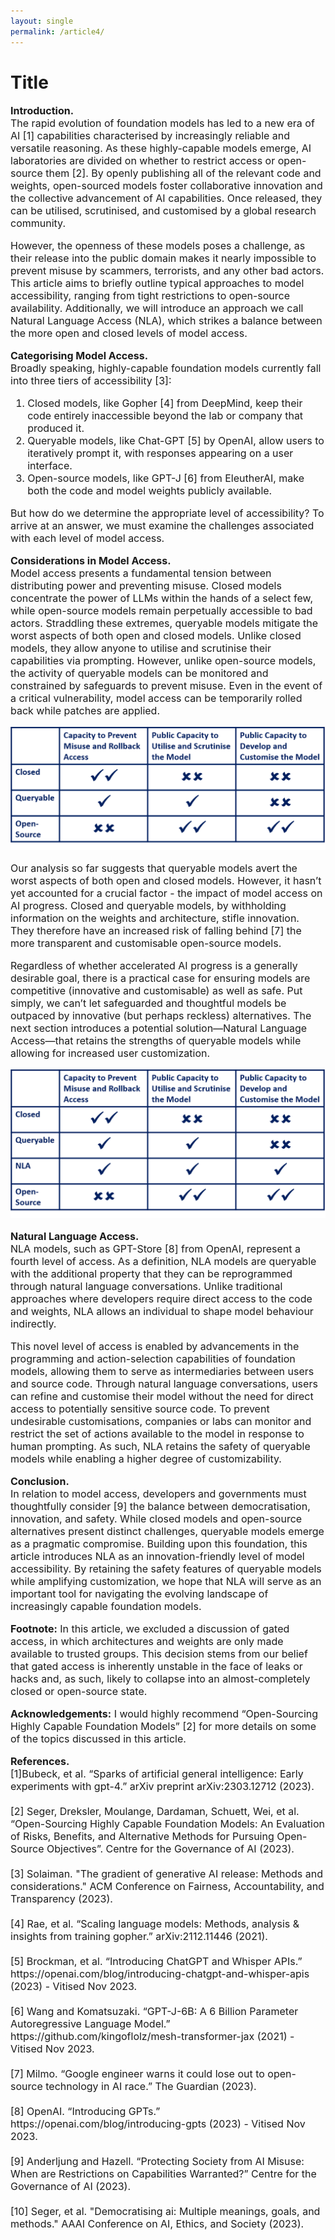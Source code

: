 ```yaml
---
layout: single
permalink: /article4/
---
```

<h1>Title</h1>

<p style="font-size: 16px;"><b>Introduction.</b><br>
The rapid evolution of foundation models has led to a new era of AI [1] capabilities characterised by increasingly reliable and versatile reasoning. As these highly-capable models emerge, AI laboratories are divided on whether to restrict access or open-source them [2]. By openly publishing all of the relevant code and weights, open-sourced models foster collaborative innovation and the collective advancement of AI capabilities. Once released, they can be utilised, scrutinised, and customised by a global research community. <br>

<p style="font-size: 16px;">However, the openness of these models poses a challenge, as their release into the public domain makes it nearly impossible to prevent misuse by scammers, terrorists, and any other bad actors. This article aims to briefly outline typical approaches to model accessibility, ranging from tight restrictions to open-source availability. Additionally, we will introduce an approach we call Natural Language Access (NLA), which strikes a balance between the more open and closed levels of model access. <br>

<p style="font-size: 16px;"><b>Categorising Model Access.</b><br>
Broadly speaking, highly-capable foundation models currently fall into three tiers of accessibility [3]:<br>
<ol style="font-size: 16px;">
<li>Closed models, like Gopher [4] from DeepMind, keep their code entirely inaccessible beyond the lab or company that produced it.</li>
<li>Queryable models, like Chat-GPT [5] by OpenAI, allow users to iteratively prompt it, with responses appearing on a user interface.</li>
<li>Open-source models, like GPT-J [6] from EleutherAI, make both the code and model weights publicly available.</li>
</ol>
<p style="font-size: 16px;">But how do we determine the appropriate level of accessibility? To arrive at an answer, we must examine the challenges associated with each level of model access.
<br>

<p style="font-size: 16px;"><b>Considerations in Model Access.</b><br>
Model access presents a fundamental tension between distributing power and preventing misuse. Closed models concentrate the power of LLMs within the hands of a select few, while open-source models remain perpetually accessible to bad actors. Straddling these extremes, queryable models mitigate the worst aspects of both open and closed models. Unlike closed models, they allow anyone to utilise and scrutinise their capabilities via prompting. However, unlike open-source models, the activity of queryable models can be monitored and constrained by safeguards to prevent misuse. Even in the event of a critical vulnerability, model access can be temporarily rolled back while patches are applied. <br>

<p align="center">
  <img src="/art5_1.png" alt="Alt Text">
</p>

<p style="font-size: 16px;">Our analysis so far suggests that queryable models avert the worst aspects of both open and closed models. However, it hasn’t yet accounted for a crucial factor - the impact of model access on AI progress. Closed and queryable models, by withholding information on the weights and architecture, stifle innovation. They therefore have an increased risk of falling behind [7] the more transparent and customisable open-source models. <br>

<p style="font-size: 16px;">Regardless of whether accelerated AI progress is a generally desirable goal, there is a practical case for ensuring models are competitive (innovative and customisable) as well as safe. Put simply, we can’t let safeguarded and thoughtful models be outpaced by innovative (but perhaps reckless) alternatives. The next section introduces a potential solution—Natural Language Access—that retains the strengths of queryable models while allowing for increased user customization.<br>

<p align="center">
  <img src="/art5_2.png" alt="Alt Text">
</p>

<p style="font-size: 16px;"><b>Natural Language Access.</b><br>
NLA models, such as GPT-Store [8] from OpenAI, represent a fourth level of access. As a definition, NLA models are queryable with the additional property that they can be reprogrammed through natural language conversations. Unlike traditional approaches where developers require direct access to the code and weights, NLA allows an individual to shape model behaviour indirectly. 
<br>

<p style="font-size: 16px;">This novel level of access is enabled by advancements in the programming and action-selection capabilities of foundation models, allowing them to serve as intermediaries between users and source code. Through natural language conversations, users can refine and customise their model without the need for direct access to potentially sensitive source code. To prevent undesirable customisations, companies or labs can monitor and restrict the set of actions available to the model in response to human prompting. As such, NLA retains the safety of queryable models while enabling a higher degree of customizability. <br>

<p style="font-size: 16px;"><b>Conclusion.</b><br>
In relation to model access, developers and governments must thoughtfully consider [9] the balance between democratisation, innovation, and safety. While closed models and open-source alternatives present distinct challenges, queryable models emerge as a pragmatic compromise. Building upon this foundation, this article introduces NLA as an innovation-friendly level of model accessibility. By retaining the safety features of queryable models while amplifying customization, we hope that NLA will serve as an important tool for navigating the evolving landscape of increasingly capable foundation models.<br>

<p style="font-size: 16px;"><b>Footnote:</b>
In this article, we excluded a discussion of gated access, in which architectures and weights are only made available to trusted groups. This decision stems from our belief that gated access is inherently unstable in the face of leaks or hacks and, as such, likely to collapse into an almost-completely closed or open-source state.<br>

<p style="font-size: 16px;"><b>Acknowledgements:</b>
 I would highly recommend “Open-Sourcing Highly Capable Foundation Models” [2] for more details on some of the topics discussed in this article. <br>
  
<p style="font-size: 16px;"><b>References.</b><br>
[1]Bubeck, et al. “Sparks of artificial general intelligence: Early experiments with gpt-4.” arXiv preprint arXiv:2303.12712 (2023). <br>
<br>
[2] Seger, Dreksler, Moulange, Dardaman, Schuett, Wei, et al. “Open-Sourcing Highly Capable
Foundation Models: An Evaluation of Risks, Benefits, and Alternative Methods for Pursuing Open-Source Objectives”. Centre for the Governance of AI (2023).<br>
<br>
[3]  Solaiman. "The gradient of generative AI release: Methods and considerations." ACM Conference on Fairness, Accountability, and Transparency (2023). <br>
<br>
[4] Rae, et al. “Scaling language models: Methods, analysis & insights from training gopher.” arXiv:2112.11446 (2021). <br>
<br>
[5] Brockman, et al. “Introducing ChatGPT and Whisper APIs.” https://openai.com/blog/introducing-chatgpt-and-whisper-apis (2023) - Vitised Nov 2023. <br>
<br>
[6] Wang and Komatsuzaki. “GPT-J-6B: A 6 Billion Parameter Autoregressive Language Model.” https://github.com/kingoflolz/mesh-transformer-jax (2021) - Vitised Nov 2023. <br>
<br>
[7] Milmo. “Google engineer warns it could lose out to open-source technology in AI race.” The Guardian (2023). <br>
<br>
[8] OpenAI. “Introducing GPTs.” https://openai.com/blog/introducing-gpts (2023) - Vitised Nov 2023. <br>
<br>
[9] Anderljung and Hazell. “Protecting Society from AI Misuse: When are Restrictions on Capabilities Warranted?” Centre for the Governance of AI (2023). <br>
<br>
[10] Seger, et al. "Democratising ai: Multiple meanings, goals, and methods." AAAI Conference on AI, Ethics, and Society (2023). <br>
